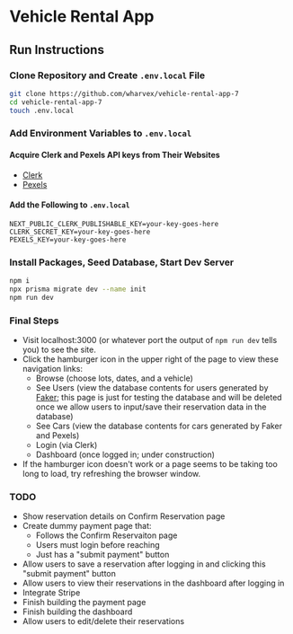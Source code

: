 # Vehicle Rental App

## Run Instructions

### Clone Repository and Create `.env.local` File

```bash
git clone https://github.com/wharvex/vehicle-rental-app-7
cd vehicle-rental-app-7
touch .env.local
```

### Add Environment Variables to `.env.local`

#### Acquire Clerk and Pexels API keys from Their Websites

* [Clerk](https://clerk.com/)
* [Pexels](https://www.pexels.com/)

#### Add the Following to `.env.local`

```fundamental
NEXT_PUBLIC_CLERK_PUBLISHABLE_KEY=your-key-goes-here
CLERK_SECRET_KEY=your-key-goes-here
PEXELS_KEY=your-key-goes-here
```

### Install Packages, Seed Database, Start Dev Server

```bash
npm i
npx prisma migrate dev --name init
npm run dev
```

### Final Steps

* Visit localhost:3000 (or whatever port the output of `npm run dev` tells you) to see the site.
* Click the hamburger icon in the upper right of the page to view these navigation links:
  * Browse (choose lots, dates, and a vehicle)
  * See Users (view the database contents for users generated by [Faker](https://fakerjs.dev/); this page is just for testing the database and will be deleted once we allow users to input/save their reservation data in the database)
  * See Cars (view the database contents for cars generated by Faker and Pexels)
  * Login (via Clerk)
  * Dashboard (once logged in; under construction)
* If the hamburger icon doesn't work or a page seems to be taking too long to load, try refreshing the browser window.

### TODO

* Show reservation details on Confirm Reservation page
* Create dummy payment page that:
  * Follows the Confirm Reservaiton page
  * Users must login before reaching
  * Just has a "submit payment" button
* Allow users to save a reservation after logging in and clicking this "submit payment" button
* Allow users to view their reservations in the dashboard after logging in
* Integrate Stripe
* Finish building the payment page
* Finish building the dashboard
* Allow users to edit/delete their reservations
